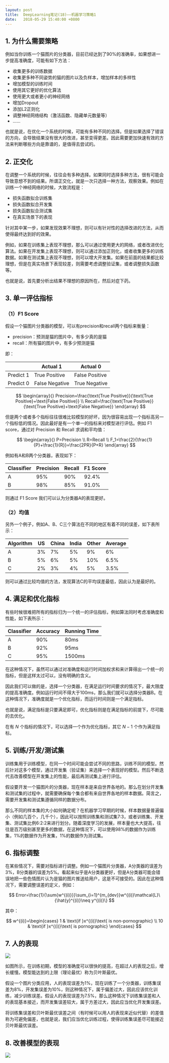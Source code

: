 ```yaml
---
layout: post
title:  DeepLearning笔记(18)——机器学习策略1
date:   2018-05-29 15:40:00 +0800
---
```


## 1. 为什么需要策略

例如当你训练一个猫图片的分类器，目前已经达到了90%的准确率，如果想进一步提高准确度，可能有如下方法：

- 收集更多的训练数据
- 收集更多种不同姿势的猫的图片以及负样本，增加样本的多样性
- 增加模型的训练时间
- 使用其它更好的优化算法
- 使用更大或者更小的神经网络
- 增加Dropout
- 添加L2正则化
- 调整神经网络结构（激活函数、隐藏单元数量等）
- ……

也就是说，在优化一个系统的时候，可能有多种不同的选择。但是如果选择了错误的方向，会导致结果没有很大的改进，甚至变得更差。因此需要更加快速有效的方法来判断哪些方向是靠谱的，是值得去尝试的。

## 2. 正交化

在调整一个系统的时候，往往会有多种选择。如果同时选择多种方法，很有可能会导致意想不到的结果。所谓正交化，就是一次只选择一种方法，观察效果。例如在训练一个神经网络的时候，大致流程是：

- 损失函数拟合训练集
- 损失函数拟合开发集
- 损失函数拟合测试集
- 在真实场景下的表现

针对其中某一步，如果发现效果不理想，则可以有针对性的选择改进的方法，从而使得最终达到好的效果。

例如，如果在训练集上表现不理想，那么可以通过使用更大的网络，或者改进优化算法。如果在开发集上表现不理想，则可以通过添加正则化，或者收集更多的训练数据。如果在测试集上表现不理想，则可以增大开发集。如果在前面的结果都比较理想，但是在真实场景下表现较差，则需要考虑调整验证集，或者调整损失函数等。

也就是说，首先要分析出结果不理想的原因所在，然后对症下药。

## 3. 单一评估指标

### （1）F1 Score

假设一个猫图片分类器的模型，可以有precision和recall两个指标来衡量：

- precision：预测是猫的图片中，有多少真的是猫
- recall：所有猫的图片中，有多少预测是猫

即：

<table>
	<thead>
		<th></th>
		<th>Actual 1</th>
		<th>Actual 0</th>
	</thead>
	<tbody>
		<tr>
			<td>Predict 1</td>
			<td>True Positive</td>
			<td>False Positive</td>
		</tr>
		<tr>
			<td>Predict 0</td>
			<td>False Negative</td>
			<td>True Negative</td>
		</tr>
	</tbody>
</table>

$$
\begin{array}{}
Precision=\frac{\text{True Positive}}{\text{True Positive}+\text{False Positive}} \\
Recall=\frac{\text{True Positive}}{\text{True Positive}+\text{False Negative}}
\end{array}
$$

但是两个或者多个指标往往很难比较模型的好坏，因为很容易出现一个指标高另一个指标低的情况。因此最好是有一个单一的指标来对模型进行评估。例如 F1 score，通过对 Precision 和 Recall 求调和平均值：

$$
\begin{array}{}
P=Precision \\
R=Recall \\
F_1=\frac{2}{\frac{1}{P}+\frac{1}{R}}=\frac{2PR}{P+R}
\end{array}
$$

例如有A和B两个分类器，表现如下：

<table>
	<thead>
		<tr>
			<th>Classifier</th>
			<th>Precision</th>
			<th>Recall</th>
			<th>F1 Score</th>
		</tr>
	</thead>
	<tbody>
		<tr>
			<td>A</td>
			<td>95%</td>
			<td>90%</td>
			<td>92.4%</td>
		</tr>
		<tr>
			<td>B</td>
			<td>98%</td>
			<td>85%</td>
			<td>91.0%</td>
		</tr>
	</tbody>
</table>

则通过 F1 Score 我们可以认为分类器A的表现更好。


### （2）均值

另外一个例子，例如A、B、C三个算法在不同的地区有着不同的误差，如下表所示：

<table>
	<thead>
		<tr>
			<th>Algorithm</th>
			<th>US</th>
			<th>China</th>
			<th>India</th>
			<th>Other</th>
			<th>Average</th>
		</tr>
	</thead>
	<tbody>
		<tr>
			<td>A</td>
			<td>3%</td>
			<td>7%</td>
			<td>5%</td>
			<td>9%</td>
			<td>6%</td>
		</tr>
		<tr>
			<td>B</td>
			<td>5%</td>
			<td>6%</td>
			<td>5%</td>
			<td>10%</td>
			<td>6.5%</td>
		</tr>
		<tr>
			<td>C</td>
			<td>2%</td>
			<td>3%</td>
			<td>4%</td>
			<td>5%</td>
			<td>3.5%</td>
		</tr>
	</tbody>
</table>

则可以通过比较均值的方法，发现算法C的平均误差最低，因此认为是最好的。

## 4. 满足和优化指标

有些时候很难把所有的指标归为一个统一的评估指标，例如算法同时考虑准确度和性能，如下表所示：

<table>
	<thead>
		<tr>
			<th>Classifier</th>
			<th>Accuracy</th>
			<th>Running Time</th>
		</tr>
	</thead>
	<tbody>
		<tr>
			<td>A</td>
			<td>90%</td>
			<td>80ms</td>
		</tr>
		<tr>
			<td>B</td>
			<td>92%</td>
			<td>95ms</td>
		</tr>
		<tr>
			<td>C</td>
			<td>95%</td>
			<td>1500ms</td>
		</tr>
	</tbody>
</table>

在这种情况下，虽然可以通过对准确度和运行时间加权求和来计算得出一个统一的指标，但是这样太过可以，没有明确的含义。

因此我们可以做的是，选择一个分类器，在满足运行时间要求的情况下，最大限度的提高准确度。例如运行时间不得大于100ms，那么我们就可以选择分类器B。在这种情况下，准确度就是一个优化指标，而运行时间则是一个满足指标。

也就是说，满足指标是只要满足即可，优化指标则是在满足指标的前提下，尽可能的去优化。

在有 $N$ 个指标的情况下，可以选择一个作为优化指标，其它 $N-1$ 个作为满足指标。

## 5. 训练/开发/测试集

训练集用于训练模型，在同一个时间可能会尝试不同的思路，训练不同的模型。然后针对这多个模型，通过开发集（验证集）来选择一个表现好的模型。然后不断迭代去改善模型在开发集上的性能，最后再测试集上进行评估。

假设要开发一个猫图片的分类器，现在样本是来自世界各地的。那么在划分开发集和测试集的过程中，就需要确保每个集合都有来自世界各地的样本数据。简言之，需要开发集和测试集遵循同样的数据分布。

那么不同的样本集的大小如何确定呢？在机器学习早期的时候，样本数据量普遍偏小（例如几百个，几千个），因此可以按照训练集和测试集7:3，或者训练集、开发集、测试集比例6:2:2来进行划分。随着深度学习的发展，样本量也大大提高，往往是百万级别甚至更多的数据，在这种情况下，可以使用98%的数据作为训练集，1%的数据作为开发集，1%的数据作为测试集。

## 6. 指标调整

在某些情况下，需要对指标进行调整。例如一个猫图片分类器，A分类器的误差为3%，B分类器的误差为5%。看起来似乎是A分类器更好，但是A分类器可能会错误地把一些色情图片认为是猫的图片推送给用户，这是不可接受的。因此在这种情况下，需要调整误差的定义，例如：

$$
Error=\frac{1}{\sum{w^{(i)}}}\sum_{i=1}^{m_{dev}}w^{(i)}\mathcal{L}\{\hat{y}^{(i)}\neq y^{(i)}\}
$$

其中：

$$
w^{(i)}=\begin{cases}
1 & \text{if }x^{(i)}\text{ is non-pornographic} \\
10 & \text{if }x^{(i)}\text{ is pornographic} 
\end{cases}
$$

## 7. 人的表现

![]({{site.baseurl}}/images/deeplearning/18-1.png)

如图所示，在训练初期，模型的准确度可以很快的提高，在超过人的表现之后，增长缓慢。模型能达到的上限（理论最优）称为贝叶斯最优。

假设一个图片分类应用，人的表现误差为1%，现在训练了一个分类器，训练集误差为8%，开发集误差为10%，则这种情况下，属于偏差过大，因此应该优化训练，减少训练误差。假设人的表现误差为7.5%，那么这种情况下训练集误差和人的表现基本接近，而开发集误差较大，属于方差过大，因此应当优化开发集误差。

将训练集误差和贝叶斯最优误差之间（有时候可以用人的表现来近似代替）的差值称为可避免偏差，也就是说，我们应当优化训练过程，使得训练集误差尽可能接近贝叶斯最优误差。

## 8. 改善模型的表现

![]({{site.baseurl}}/images/deeplearning/18-2.png)